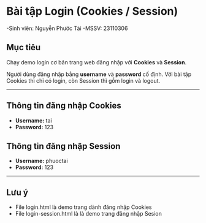 # Bài tập Login (Cookies / Session)
-Sinh viên: Nguyễn Phước Tài
-MSSV:      23110306
## Mục tiêu
Chạy demo login cơ bản trang web đăng nhập với **Cookies** và **Session**.  

Người dùng đăng nhập bằng **username** và **password** cố định. Với bài tập Cookies thì chỉ có login, còn Session thì gồm login và logout.

---

## Thông tin đăng nhập Cookies
- **Username:** tai  
- **Password:** 123
  
## Thông tin đăng nhập Session
- **Username:** phuoctai  
- **Password:** 123
---

## Lưu ý
- File login.html là demo trang dành đăng nhập Cookies
- File login-session.html là là demo trang đăng nhập Sesion
